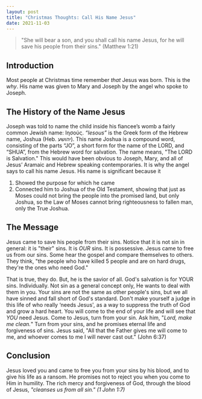 ```yaml
---
layout: post
title: "Christmas Thoughts: Call His Name Jesus"
date: 2021-11-03
---
```


> "She will bear a son, and you shall call his name Jesus, for he will save his people from their sins." (Matthew 1:21)

## Introduction 
Most people at Christmas time remember *that* Jesus was born. This is the *why*. His name was given to Mary and Joseph by the angel who spoke to Joseph. 

## The History of the Name Jesus
Joseph was told to name the child inside his fiancee’s womb a fairly common Jewish name: Ιησούς. *“Iesous”* is the Greek form of the Hebrew name, Joshua (Heb. יהושע). This name Joshua is a compound word, consisting of the parts “JO”, a short form for the name of the LORD, and “SHUA”, from the Hebrew word for salvation. The name means, "The LORD is Salvation." This would have been obvious to Joseph, Mary, and all of Jesus’ Aramaic and Hebrew speaking contemporaries. It is why the angel says to call his name Jesus. His name is significant because it 
1. Showed the purpose for which he came
2. Connected him to Joshua of the Old Testament, showing that just as Moses could not bring the people into the promised land, but only Joshua, so the Law of Moses cannot bring righteousness to fallen man, only the True Joshua.

## The Message
Jesus came to save his people from their sins. Notice that it is not sin in general: it is "their" sins. It is *OUR* sins. It is possessive. Jesus came to free us from our sins. Some hear the gospel and compare themselves to others. They think, "the people who have killed 5 people and are on hard drugs, they're the ones who need God." 

That is true, they do. But, he is the savior of all. God's salvation is for YOUR sins. Individually. Not sin as a general concept only, He wants to deal with them in you. Your sins are not the same as other people's sins, but we all have sinned and fall short of God's standard. Don't make yourself a judge in this life of who really ‘needs Jesus', as a way to suppress the truth of God and grow a hard heart. You will come to the end of your life and will see that *YOU* need Jesus. Come to Jesus, turn from your sin. Ask him, "*Lord, make me clean.*" Turn from your sins, and he promises eternal life and forgiveness of sins. Jesus said, "All that the Father gives me will come to me, and whoever comes to me I will never cast out." (John 6:37) 

## Conclusion
Jesus loved you and came to free you from your sins by his blood, and to give his life as a ransom. He promises not to reject you when you come to Him in humility. The rich mercy and forgiveness of God, through the blood of Jesus, *"cleanses us from all sin." (1 John 1:7)*

